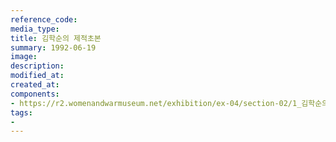 ```yaml
---
reference_code:
media_type:
title: 김학순의 제적초본
summary: 1992-06-19
image:
description:
modified_at:
created_at:
components:
- https://r2.womenandwarmuseum.net/exhibition/ex-04/section-02/1_김학순의%20제적초본.JPG
tags:
-
---
```

